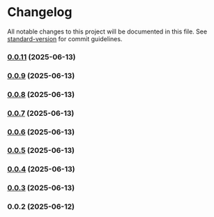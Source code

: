 # Changelog

All notable changes to this project will be documented in this file. See [standard-version](https://github.com/conventional-changelog/standard-version) for commit guidelines.

### [0.0.11](https://github.com/Dzsidzsi/R3FTest/compare/v0.0.9...v0.0.11) (2025-06-13)

### [0.0.9](https://github.com/Dzsidzsi/R3FTest/compare/v0.0.8...v0.0.9) (2025-06-13)

### [0.0.8](https://github.com/Dzsidzsi/R3FTest/compare/v0.0.7...v0.0.8) (2025-06-13)

### [0.0.7](https://github.com/Dzsidzsi/R3FTest/compare/v0.0.6...v0.0.7) (2025-06-13)

### [0.0.6](https://github.com/Dzsidzsi/R3FTest/compare/v0.0.5...v0.0.6) (2025-06-13)

### [0.0.5](https://github.com/Dzsidzsi/R3FTest/compare/v0.0.4...v0.0.5) (2025-06-13)

### [0.0.4](https://github.com/Dzsidzsi/R3FTest/compare/v0.0.3...v0.0.4) (2025-06-13)

### [0.0.3](https://github.com/Dzsidzsi/R3FTest/compare/v0.0.2...v0.0.3) (2025-06-13)

### 0.0.2 (2025-06-12)
